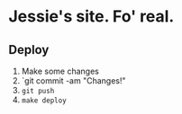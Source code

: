 # Jessie's site. Fo' real.

## Deploy
1. Make some changes
2. `git commit -am "Changes!"
3. `git push`
4. `make deploy`
